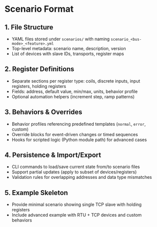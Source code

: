 # Scenario Format

## 1. File Structure
- YAML files stored under `scenarios/` with naming `scenario_<bus-mode>_<feature>.yml`
- Top-level metadata: scenario name, description, version
- List of devices with slave IDs, transports, register maps

## 2. Register Definitions
- Separate sections per register type: coils, discrete inputs, input registers, holding registers
- Fields: address, default value, min/max, units, behavior profile
- Optional automation helpers (increment step, ramp patterns)

## 3. Behaviors & Overrides
- Behavior profiles referencing predefined templates (`normal`, `error`, custom)
- Override blocks for event-driven changes or timed sequences
- Hooks for scripted logic (Python module path) for advanced cases

## 4. Persistence & Import/Export
- CLI commands to load/save current state from/to scenario files
- Support partial updates (apply to subset of devices/registers)
- Validation rules for overlapping addresses and data type mismatches

## 5. Example Skeleton
- Provide minimal scenario showing single TCP slave with holding registers
- Include advanced example with RTU + TCP devices and custom behaviors

